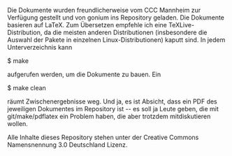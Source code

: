 Die Dokumente wurden freundlicherweise vom CCC Mannheim zur Verfügung gestellt und von gonium ins Repository geladen. Die Dokumente basieren auf LaTeX. Zum Übersetzen empfehle ich eine TeXLive-Distribution, da die meisten anderen Distributionen (insbesondere die Auswahl der Pakete in einzelnen Linux-Distributionen) kaputt sind. In jedem Unterverzeichnis kann

$ make

aufgerufen werden, um die Dokumente zu bauen. Ein

$ make clean

räumt Zwischenergebnisse weg. Und ja, es ist Absicht, dass ein PDF des jeweiligen Dokumentes im Repository ist -- es soll ja Leute geben, die mit git/make/pdflatex ein Problem haben, die aber trotzdem mitdiskutieren wollen.

Alle Inhalte dieses Repository stehen unter der Creative Commons Namensnennung 3.0 Deutschland Lizenz.
